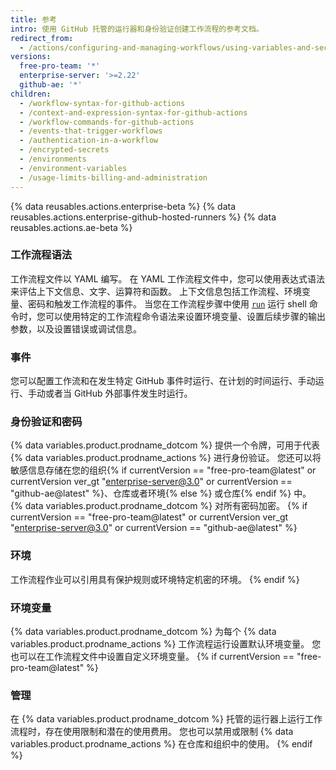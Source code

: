 ```yaml
---
title: 参考
intro: 使用 GitHub 托管的运行器和身份验证创建工作流程的参考文档。
redirect_from:
  - /actions/configuring-and-managing-workflows/using-variables-and-secrets-in-a-workflow
versions:
  free-pro-team: '*'
  enterprise-server: '>=2.22'
  github-ae: '*'
children:
  - /workflow-syntax-for-github-actions
  - /context-and-expression-syntax-for-github-actions
  - /workflow-commands-for-github-actions
  - /events-that-trigger-workflows
  - /authentication-in-a-workflow
  - /encrypted-secrets
  - /environments
  - /environment-variables
  - /usage-limits-billing-and-administration
---
```

{% data reusables.actions.enterprise-beta %}
{% data reusables.actions.enterprise-github-hosted-runners %}
{% data reusables.actions.ae-beta %}
### 工作流程语法
工作流程文件以 YAML 编写。 在 YAML 工作流程文件中，您可以使用表达式语法来评估上下文信息、文字、运算符和函数。 上下文信息包括工作流程、环境变量、密码和触发工作流程的事件。 当您在工作流程步骤中使用 [`run`](/actions/reference/workflow-syntax-for-github-actions#jobsjob_idstepsrun) 运行 shell 命令时，您可以使用特定的工作流程命令语法来设置环境变量、设置后续步骤的输出参数，以及设置错误或调试信息。
### 事件
您可以配置工作流和在发生特定 GitHub 事件时运行、在计划的时间运行、手动运行、手动或者当 GitHub 外部事件发生时运行。
### 身份验证和密码
{% data variables.product.prodname_dotcom %} 提供一个令牌，可用于代表 {% data variables.product.prodname_actions %} 进行身份验证。 您还可以将敏感信息存储在您的组织{% if currentVersion == "free-pro-team@latest" or currentVersion ver_gt "enterprise-server@3.0" or currentVersion == "github-ae@latest" %}、仓库或者环境{% else %} 或仓库{% endif %} 中。 {% data variables.product.prodname_dotcom %} 对所有密码加密。
{% if currentVersion == "free-pro-team@latest" or currentVersion ver_gt "enterprise-server@3.0" or currentVersion == "github-ae@latest" %}
### 环境
工作流程作业可以引用具有保护规则或环境特定机密的环境。
{% endif %}
### 环境变量
{% data variables.product.prodname_dotcom %} 为每个 {% data variables.product.prodname_actions %} 工作流程运行设置默认环境变量。 您也可以在工作流程文件中设置自定义环境变量。
{% if currentVersion == "free-pro-team@latest" %}
### 管理
在 {% data variables.product.prodname_dotcom %} 托管的运行器上运行工作流程时，存在使用限制和潜在的使用费用。 您也可以禁用或限制 {% data variables.product.prodname_actions %} 在仓库和组织中的使用。
{% endif %}
